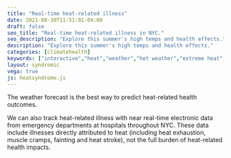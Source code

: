```yaml
---
title: "Real-time heat-related illness"
date: 2021-08-30T11:51:01-04:00
draft: false
seo_title: "Real-time heat-related illness in NYC."
seo_description: "Explore this summer's high temps and health effects."
description: "Explore this summer's high temps and health effects."
categories: [climatehealth]
keywords: ["interactive","heat","weather","hot weather","extreme heat","heat mortality","heat-related illness","emergency room","emergency department","ED visit"]
layout: syndromic
vega: true
js: heatsyndrome.js 
---
```


The weather forecast is the best way to predict heat-related health outcomes.  

We can also track heat-related illness with near real-time electronic data from emergency departments at hospitals throughout NYC. These data include illnesses directly attributed to heat (including heat exhaustion, muscle cramps, fainting and heat stroke), not the full burden of heat-related health impacts.  




